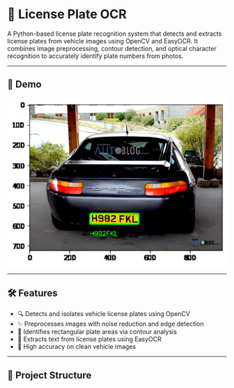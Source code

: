 # 🚗 License Plate OCR

A Python-based license plate recognition system that detects and extracts license plates from vehicle images using OpenCV and EasyOCR. It combines image preprocessing, contour detection, and optical character recognition to accurately identify plate numbers from photos.

---

## 📸 Demo

![License Plate Detection](output.jpg)  

---

## 🛠️ Features

- 🔍 Detects and isolates vehicle license plates using OpenCV  
- ✨ Preprocesses images with noise reduction and edge detection  
- 🔲 Identifies rectangular plate areas via contour analysis  
- 🔡 Extracts text from license plates using EasyOCR  
- 💯 High accuracy on clean vehicle images  

---

## 📂 Project Structure

